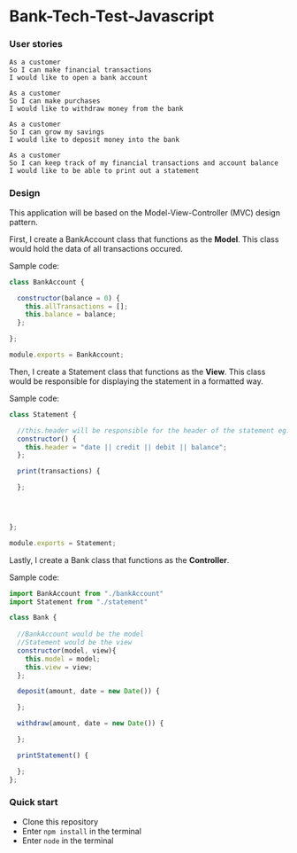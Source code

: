 # Bank-Tech-Test-Javascript

### User stories

```
As a customer
So I can make financial transactions
I would like to open a bank account
```

```
As a customer
So I can make purchases
I would like to withdraw money from the bank 
```

```
As a customer
So I can grow my savings
I would like to deposit money into the bank
```

```
As a customer
So I can keep track of my financial transactions and account balance
I would like to be able to print out a statement
```

### Design

This application will be based on the Model-View-Controller (MVC) design pattern.

First, I create a BankAccount class that functions as the <b>Model</b>. This class would hold the data of all transactions occured.

Sample code: 

```javascript
class BankAccount {

  constructor(balance = 0) {
    this.allTransactions = [];
    this.balance = balance;
  };

};

module.exports = BankAccount;
```

Then, I create a Statement class that functions as the <b>View</b>. This class would be responsible for displaying the statement in a formatted way.

Sample code:

```javascript
class Statement {

  //this.header will be responsible for the header of the statement eg. date, credit, debit, balance
  constructor() {
    this.header = "date || credit || debit || balance";
  };

  print(transactions) {

  };



  
};

module.exports = Statement;
```

Lastly, I create a Bank class that functions as the <b>Controller</b>.

Sample code:

```javascript
import BankAccount from "./bankAccount"
import Statement from "./statement"

class Bank {
  
  //BankAccount would be the model
  //Statement would be the view
  constructor(model, view){
    this.model = model;
    this.view = view;  
  };

  deposit(amount, date = new Date()) {

  };

  withdraw(amount, date = new Date()) {

  };

  printStatement() {

  };
};
```
### Quick start

* Clone this repository
* Enter `npm install` in the terminal
* Enter `node` in the terminal



